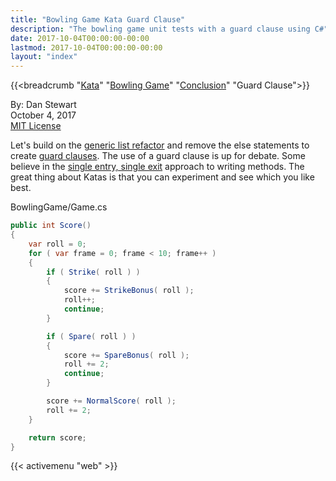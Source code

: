 ```yaml
---
title: "Bowling Game Kata Guard Clause"
description: "The bowling game unit tests with a guard clause using C#"
date: 2017-10-04T00:00:00-00:00
lastmod: 2017-10-04T00:00:00-00:00
layout: "index"
---
```


{{<breadcrumb "[Kata](/kata/)" "[Bowling Game](/bowlinggame/)" "[Conclusion](/bowlinggame/conclusion)" "Guard Clause">}}

By: Dan Stewart\
October 4, 2017\
[MIT License](https://mit-license.org)

Let's build on the [generic list refactor](/bowlinggame/genericlist/) and
remove the else statements to create 
[guard clauses](https://www.refactoring.com/catalog/replaceNestedConditionalWithGuardClauses.html). 
The use of a guard clause is up for debate. Some believe
in the [single entry, single exit](http://wiki.c2.com/?SingleFunctionExitPoint) approach to writing methods. 
The great thing about Katas is that you can experiment and see which you like best.

BowlingGame/Game.cs

```csharp
public int Score()
{
    var roll = 0;
    for ( var frame = 0; frame < 10; frame++ )
    {
        if ( Strike( roll ) )
        {
            score += StrikeBonus( roll );
            roll++;
            continue;
        }

        if ( Spare( roll ) )
        {
            score += SpareBonus( roll );
            roll += 2;
            continue;
        }

        score += NormalScore( roll );
        roll += 2;
    }

    return score;
}
```

{{< activemenu "web" >}}